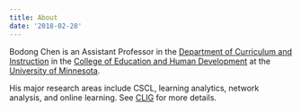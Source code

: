```yaml
---
title: About
date: '2018-02-28'
---
```


Bodong Chen is an Assistant Professor in the [Department of Curriculum and Instruction](http://www.cehd.umn.edu/ci/) in the [College of Education and Human Development](http://www.cehd.umn.edu/) at the [University of Minnesota](http://www1.umn.edu/twincities/index.html).

His major research areas include CSCL, learning analytics, network analysis, and online learning. See [CLIG](https://cligr.github.io/research/) for more details.

<!--
This Hugo theme was ported from [Ivy](https://github.com/dmulholland/ivy), a minimalist website generator built in Python. I don't have time to document this theme. You have to read the source code to understand what it can do. All I can say for now is that I love it. It is clean, minimal, and responsive.

I hope you will enjoy this theme. The source code is [on Github](https://github.com/yihui/hugo-ivy). Happy hacking! -->
